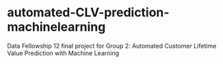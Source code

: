 # automated-CLV-prediction-machinelearning
Data Fellowship 12 final project for Group 2: Automated Customer Lifetime Value Prediction with Machine Learning
